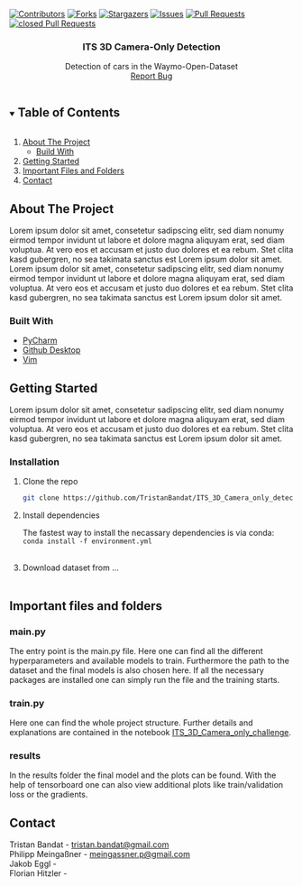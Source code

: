 [![Contributors][contributors-shield]][contributors-url]
[![Forks][forks-shield]][forks-url]
[![Stargazers][stars-shield]][stars-url]
[![Issues][issues-shield]][issues-url]
[![Pull Requests][pulls-shield]][pulls-url]
[![closed Pull Requests][closed_pulls-shield]][closed_pulls-url]


<p align="center">
  <h3 align="center">ITS 3D Camera-Only Detection</h3>
  <p align="center">
    Detection of cars in the Waymo-Open-Dataset
    <br />
    <a href="https://github.com/TristanBandat/ITS_3D_Camera_only_detection/issues">Report Bug</a>
  </p>
<!-- </p> -->



<!-- TABLE OF CONTENTS -->
<details open="open">
  <summary><h2 style="display: inline-block">Table of Contents</h2></summary>
  <ol>
    <li>
      <a href="#about-the-project">About The Project</a>
      <ul>
        <li><a href="#Built With">Build With</a></li>
      </ul>
    </li>
    <li><a href="#getting-started">Getting Started</a></li>
    <li><a href="#Important files and folders">Important Files and Folders</a></li>
    <li><a href="#contact">Contact</a></li>
    <!-- <li><a href="#acknowledgements">Acknowledgements</a></li> -->
  </ol>
</details>



<!-- ABOUT THE PROJECT -->
## About The Project

Lorem ipsum dolor sit amet, consetetur sadipscing elitr, sed diam nonumy eirmod tempor invidunt ut labore et dolore 
magna aliquyam erat, sed diam voluptua. At vero eos et accusam et justo duo dolores et ea rebum. Stet clita kasd 
gubergren, no sea takimata sanctus est Lorem ipsum dolor sit amet. Lorem ipsum dolor sit amet, consetetur sadipscing 
elitr, sed diam nonumy eirmod tempor invidunt ut labore et dolore magna aliquyam erat, sed diam voluptua. At vero eos 
et accusam et justo duo dolores et ea rebum. Stet clita kasd gubergren, no sea takimata sanctus est Lorem 
ipsum dolor sit amet.


### Built With

* [PyCharm](https://www.jetbrains.com/pycharm/)
* [Github Desktop](https://desktop.github.com/)
* [Vim](https://www.vim.org/)



<!-- GETTING STARTED -->
## Getting Started

Lorem ipsum dolor sit amet, consetetur sadipscing elitr, sed diam nonumy eirmod tempor invidunt ut labore et dolore 
magna aliquyam erat, sed diam voluptua. At vero eos et accusam et justo duo dolores et ea rebum. Stet clita kasd 
gubergren, no sea takimata sanctus est Lorem ipsum dolor sit amet.

### Installation

1. Clone the repo
   ```sh
   git clone https://github.com/TristanBandat/ITS_3D_Camera_only_detection.git
   ```

2. Install dependencies<br>

   The fastest way to install the necassary dependencies is via conda: <br>
   `conda install -f environment.yml`<br><br>

3. Download dataset from ...<br><br>
   

<!-- FILES & FOLDERS -->
## Important files and folders

### main.py
The entry point is the main.py file. Here one can find all the different hyperparameters and available models to train.
Furthermore the path to the dataset and the final models is also chosen here.
If all the necessary packages are installed one can simply run the file and the training starts.

### train.py

Here one can find the whole project structure. Further details and explanations are contained in the notebook [ITS_3D_Camera_only_challenge](ITS_3D_Camera_only_challenge.ipynb).

### results

In the results folder the final model and the plots can be found. With the help of tensorboard one can also view additional plots like train/validation loss or the gradients.


<!-- CONTACT -->
## Contact

Tristan Bandat - tristan.bandat@gmail.com <br>
Philipp Meingaßner - meingassner.p@gmail.com <br>
Jakob Eggl -  <br>
Florian Hitzler -  <br>



<!-- MARKDOWN LINKS & IMAGES -->
<!-- https://www.markdownguide.org/basic-syntax/#reference-style-links -->
[contributors-shield]: https://img.shields.io/github/contributors/TristanBandat/ITS_3D_Camera_only_detection.svg?style=for-the-badge
[contributors-url]: https://github.com/TristanBandat/ITS_3D_Camera_only_detection/graphs/contributors
[forks-shield]: https://img.shields.io/github/forks/TristanBandat/ITS_3D_Camera_only_detection.svg?style=for-the-badge
[forks-url]: https://github.com/TristanBandat/ITS_3D_Camera_only_detection/network/members
[stars-shield]: https://img.shields.io/github/stars/TristanBandat/ITS_3D_Camera_only_detection.svg?style=for-the-badge
[stars-url]: https://github.com/TristanBandat/ITS_3D_Camera_only_detection/stargazers
[issues-shield]: https://img.shields.io/github/issues/TristanBandat/ITS_3D_Camera_only_detection.svg?style=for-the-badge
[issues-url]: https://github.com/TristanBandat/ITS_3D_Camera_only_detection/issues
[pulls-shield]: https://img.shields.io/github/issues-pr/TristanBandat/ITS_3D_Camera_only_detection.svg?style=for-the-badge
[pulls-url]: https://github.com/TristanBandat/ITS_3D_Camera_only_detection/pulls
[license-shield]: https://img.shields.io/github/license/TristanBandat/ITS_3D_Camera_only_detection.svg?style=for-the-badge
[license-url]: https://github.com/TristanBandat/ITS_3D_Camera_only_detection/blob/master/LICENSE.txt
[closed_pulls-shield]: https://img.shields.io/github/issues-pr-closed/TristanBandat/ITS_3D_Camera_only_detection?style=for-the-badge
[closed_pulls-url]: https://github.com/TristanBandat/ITS_3D_Camera_only_detection/pulls?q=is%3Apr+is%3Aclosed
[closed_issues-shield]: https://img.shields.io/github/issues-closed/TristanBandat/ITS_3D_Camera_only_detection?style=for-the-badge
[closed_issues-url]: https://github.com/TristanBandat/ITS_3D_Camera_only_detection/issues?q=is%3Aissue+is%3Aclosed
